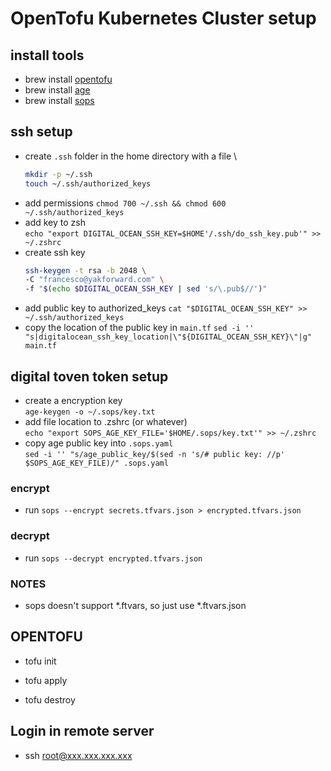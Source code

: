 
# OpenTofu Kubernetes Cluster setup

## install tools

- brew install [opentofu]( https://github.com/opentofu/opentofu)
- brew install [age](https://github.com/FiloSottile/age)
- brew install [sops](https://github.com/getsops/sops)

## ssh setup

- create `.ssh` folder in the home directory with a file \
    ```bash
    mkdir -p ~/.ssh
    touch ~/.ssh/authorized_keys
    ```
- add permissions
    `chmod 700 ~/.ssh && chmod 600 ~/.ssh/authorized_keys`
- add key to zsh\
    `echo "export DIGITAL_OCEAN_SSH_KEY=$HOME'/.ssh/do_ssh_key.pub'" >> ~/.zshrc`
- create ssh key
    ```bash
    ssh-keygen -t rsa -b 2048 \
    -C "francesco@yakforward.com" \
    -f "$(echo $DIGITAL_OCEAN_SSH_KEY | sed 's/\.pub$//')"
    ```
- add public key to authorized_keys
    `cat "$DIGITAL_OCEAN_SSH_KEY" >> ~/.ssh/authorized_keys`
- copy the location of the public key in `main.tf`
    `sed -i '' "s|digitalocean_ssh_key_location|\"${DIGITAL_OCEAN_SSH_KEY}\"|g" main.tf`

## digital toven token setup

- create a encryption key\
    `age-keygen -o ~/.sops/key.txt`
- add file location to .zshrc (or whatever)\
    `echo "export SOPS_AGE_KEY_FILE='$HOME/.sops/key.txt'" >> ~/.zshrc`
- copy age public key into `.sops.yaml`\
    `sed -i '' "s/age_public_key/$(sed -n 's/# public key: //p' $SOPS_AGE_KEY_FILE)/" .sops.yaml`

### encrypt

- run `sops --encrypt secrets.tfvars.json > encrypted.tfvars.json`

### decrypt

- run `sops --decrypt encrypted.tfvars.json`

### NOTES
- sops doesn't support *.ftvars, so just use *.ftvars.json

## OPENTOFU 

- tofu init

- tofu apply

- tofu destroy

## Login in remote server

- ssh root@xxx.xxx.xxx.xxx